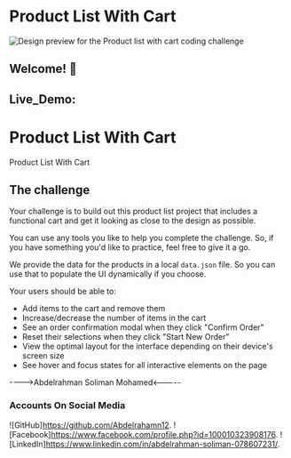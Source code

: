 # Product List With Cart

![Design preview for the Product list with cart coding challenge](./preview.jpg)

## Welcome! 👋

## Live_Demo:

# Product List With Cart
Product List With Cart

## The challenge

Your challenge is to build out this product list project that includes a functional cart and get it looking as close to the design as possible.

You can use any tools you like to help you complete the challenge. So, if you have something you'd like to practice, feel free to give it a go.

We provide the data for the products in a local `data.json` file. So you can use that to populate the UI dynamically if you choose.

Your users should be able to: 

- Add items to the cart and remove them
- Increase/decrease the number of items in the cart
- See an order confirmation modal when they click "Confirm Order"
- Reset their selections when they click "Start New Order"
- View the optimal layout for the interface depending on their device's screen size
- See hover and focus states for all interactive elements on the page



---->Abdelrahman Soliman Mohamed<-----


### Accounts On Social Media
![GitHub]https://github.com/Abdelrahamn12.
![Facebook]https://www.facebook.com/profile.php?id=100010323908176.
![LinkedIn]https://www.linkedin.com/in/abdelrahman-soliman-078607231/.